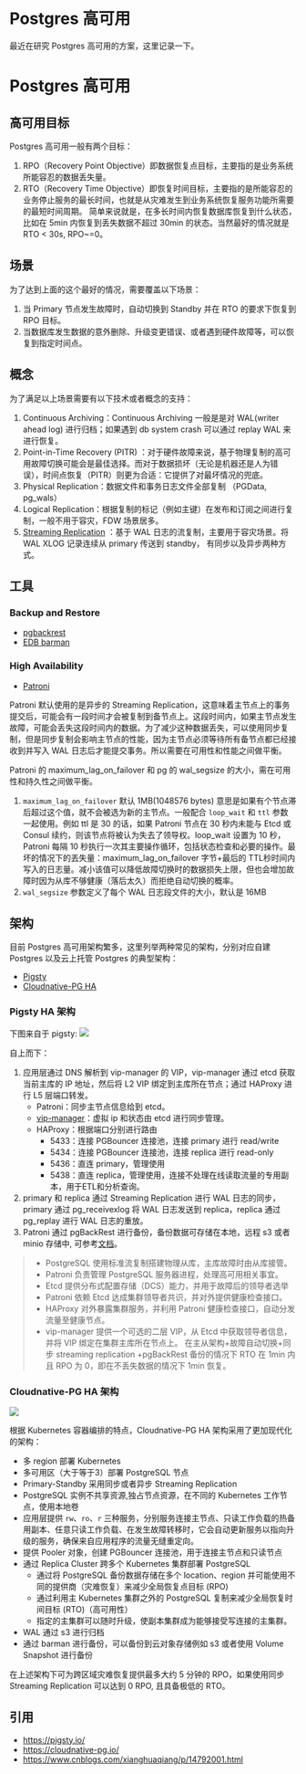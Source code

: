# Postgres 高可用


最近在研究 Postgres 高可用的方案，这里记录一下。

# Postgres 高可用

## 高可用目标

Postgres 高可用一般有两个目标：
1. RPO（Recovery Point Objective）即数据恢复点目标，主要指的是业务系统所能容忍的数据丢失量。
2. RTO（Recovery Time Objective）即恢复时间目标，主要指的是所能容忍的业务停止服务的最长时间，也就是从灾难发生到业务系统恢复服务功能所需要的最短时间周期。
简单来说就是，在多长时间内恢复数据库恢复到什么状态，比如在 5min 内恢复到丢失数据不超过 30min 的状态。当然最好的情况就是 RTO < 30s, RPO~=0。

## 场景

为了达到上面的这个最好的情况，需要覆盖以下场景：
1. 当 Primary 节点发生故障时，自动切换到 Standby 并在 RTO 的要求下恢复到 RPO 目标。
2. 当数据库发生数据的意外删除、升级变更错误、或者遇到硬件故障等，可以恢复到指定时间点。

## 概念

为了满足以上场景需要有以下技术或者概念的支持：
1. Continuous Archiving：Continuous Archiving 一般是是对 WAL(writer ahead log) 进行归档；如果遇到 db system crash 可以通过 replay WAL 来进行恢复。
2. Point-in-Time Recovery (PITR) ：对于硬件故障来说，基于物理复制的高可用故障切换可能会是最佳选择。而对于数据损坏（无论是机器还是人为错误），时间点恢复（PITR）则更为合适：它提供了对最坏情况的兜底。
3. Physical Replication：数据文件和事务日志文件全部复制 （PGData, pg_wals）
4. Logical Replication：根据复制的标记（例如主键）在发布和订阅之间进行复制，一般不用于容灾，FDW 场景居多。
5. [Streaming Replication](https://wiki.postgresql.org/wiki/Streaming_Replication) ：基于 WAL 日志的流复制，主要用于容灾场景。将 WAL XLOG 记录连续从 primary 传送到 standby， 有同步以及异步两种方式。

## 工具

### Backup and Restore

- [pgbackrest](https://pgbackrest.org/)
- [EDB barman](https://github.com/EnterpriseDB/barman)

### High Availability

- [Patroni](https://github.com/patroni/patroni)

Patroni 默认使用的是异步的 Streaming Replication，这意味着主节点上的事务提交后，可能会有一段时间才会被复制到备节点上。这段时间内，如果主节点发生故障，可能会丢失这段时间内的数据。为了减少这种数据丢失，可以使用同步复制，但是同步复制会影响主节点的性能，因为主节点必须等待所有备节点都已经接收到并写入 WAL 日志后才能提交事务。所以需要在可用性和性能之间做平衡。

Patroni 的 maximum_lag_on_failover 和 pg 的 wal_segsize 的大小，需在可用性和持久性之间做平衡。
1. `maximum_lag_on_failover` 默认 1MB(1048576 bytes) 意思是如果有个节点滞后超过这个值，就不会被选为新的主节点。一般配合 `loop_wait` 和 `ttl` 参数 一起使用。例如 ttl 是 30 的话，如果 Patroni 节点在 30 秒内未能与 Etcd 或 Consul 续约，则该节点将被认为失去了领导权。loop_wait 设置为 10 秒，Patroni 每隔 10 秒执行一次其主要操作循环，包括状态检查和必要的操作。最坏的情况下的丟失量：maximum_lag_on_failover 字节+最后的 TTL秒时间内写入的日志量。减小该值可以降低故障切换时的数据损失上限，但也会增加故障时因为从库不够健康（落后太久）而拒绝自动切换的概率。
2. `wal_segsize` 参数定义了每个 WAL 日志段文件的大小，默认是 16MB

## 架构

目前 Postgres 高可用架构繁多，这里列举两种常见的架构，分别对应自建 Postgres 以及云上托管 Postgres 的典型架构：
- [Pigsty](https://pigsty.io/zh/docs/concept/ha/) 
- [Cloudnative-PG HA](https://cloudnative-pg.io/documentation/1.23/architecture/)

### Pigsty HA 架构

下图来自于 pigsty:
![](https://pigsty.io/img/pigsty/ha.png)

自上而下：
1. 应用层通过 DNS 解析到 vip-manager 的 VIP，vip-manager 通过 etcd 获取当前主库的 IP 地址，然后将 L2 VIP 绑定到主库所在节点；通过 HAProxy 进行 L5 层端口转发。
    - Patroni：同步主节点信息给到 etcd。
    - [vip-manager](https://github.com/cybertec-postgresql/vip-manager)：虚拟 ip 和状态由 etcd 进行同步管理。
    - HAProxy：根据端口分别进行路由
        - 5433：连接 PGBouncer 连接池，连接 primary 进行 read/write
        - 5434：连接 PGBouncer 连接池，连接 replica 进行 read-only
        - 5436：直连 primary，管理使用
        - 5438：直连 replica，管理使用，连接不处理在线读取流量的专用副本，用于ETL和分析查询。
2. primary 和 replica 通过 Streaming Replication 进行 WAL 日志的同步，primary 通过 pg_receivexlog 将 WAL 日志发送到 replica，replica 通过 pg_replay 进行 WAL 日志的重放。
3. Patroni 通过 pgBackRest 进行备份，备份数据可存储在本地，远程 s3 或者 minio 存储中, 可参考[文档](https://pgstef.github.io/2022/07/12/patroni_and_pgbackrest_combined.html)。
> - PostgreSQL 使⽤标准流复制搭建物理从库，主库故障时由从库接管。
> - Patroni 负责管理 PostgreSQL 服务器进程，处理高可用相关事宜。
> - Etcd 提供分布式配置存储（DCS）能力，并用于故障后的领导者选举
> - Patroni 依赖 Etcd 达成集群领导者共识，并对外提供健康检查接口。
> - HAProxy 对外暴露集群服务，并利⽤ Patroni 健康检查接口，自动分发流量至健康节点。
> - vip-manager 提供一个可选的二层 VIP，从 Etcd 中获取领导者信息，并将 VIP 绑定在集群主库所在节点上。
在主从架构+故障自动切换+同步 streaming replication +pgBackRest 备份的情况下 RTO 在 1min 内且 RPO 为 0，即在不丢失数据的情况下 1min 恢复。

### Cloudnative-PG HA 架构

![](https://lh5.googleusercontent.com/eezgxauiot27SGtznHg0Cw2pGtX7EaD7cEdbLKFAFW5rKx3YMFxGNwJeHsYj4mZCI5VutdjjOCS_eSFICpwq4Hao4WK6hi9h4bW0bu7s_XBOdXMj-bBb_spMQNGe3aLXYooIn-FxHfWUHnpfrszdnMs)

根据 Kubernetes 容器编排的特点，Cloudnative-PG HA 架构采用了更加现代化的架构：
- 多 region 部署 Kubernetes
- 多可用区（大于等于3）部署 PostgreSQL 节点
- Primary-Standby 采用同步或者异步 Streaming Replication
- PostgreSQL 实例不共享资源,独占节点资源，在不同的 Kubernetes 工作节点，使用本地卷
- 应用层提供 `rw`、`ro`、`r` 三种服务，分别服务连接主节点、只读工作负载的热备用副本、任意只读工作负载、在发生故障转移时，它会自动更新服务以指向升级的服务，确保来自应用程序的流量无缝重定向。
- 提供 Pooler 对象，创建 PGBouncer 连接池，用于连接主节点和只读节点
- 通过 Replica Cluster 跨多个 Kubernetes 集群部署 PostgreSQL
    - 通过将 PostgreSQL 备份数据存储在多个 location、region 并可能使用不同的提供商（灾难恢复）来减少全局恢复点目标 (RPO)
    - 通过利用主 Kubernetes 集群之外的 PostgreSQL 复制来减少全局恢复时间目标 (RTO)（高可用性）
    - 指定的主集群可以随时升级，使副本集群成为能够接受写连接的主集群。
- WAL 通过 s3 进行归档
- 通过 barman 进行备份，可以备份到云对象存储例如 s3 或者使用 Volume Snapshot 进行备份

在上述架构下可为跨区域灾难恢复提供最多大约 5 分钟的 RPO，如果使用同步 Streaming Replication 可以达到 0 RPO, 且具备极低的 RTO。


## 引用
- https://pigsty.io/
- https://cloudnative-pg.io/ 
- https://www.cnblogs.com/xianghuaqiang/p/14792001.html
